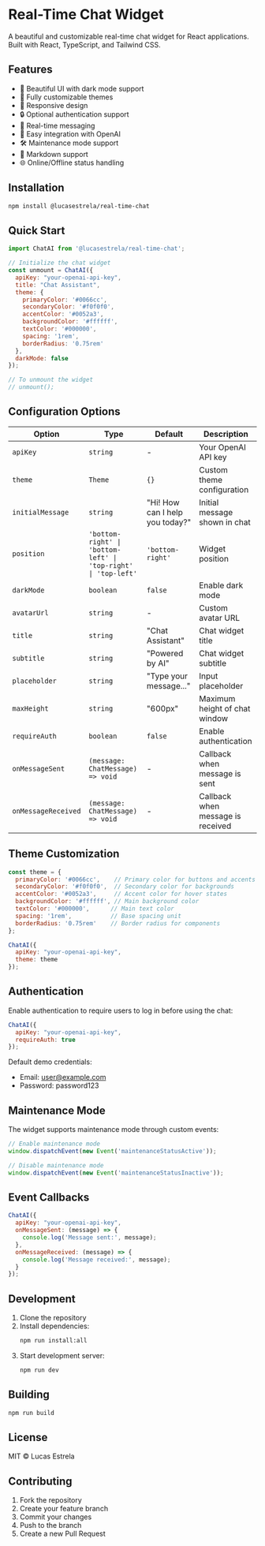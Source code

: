 # Real-Time Chat Widget

A beautiful and customizable real-time chat widget for React applications. Built with React, TypeScript, and Tailwind CSS.

## Features

- 🎨 Beautiful UI with dark mode support
- 🎯 Fully customizable themes
- 📱 Responsive design
- 🔒 Optional authentication support
- 💬 Real-time messaging
- 🔌 Easy integration with OpenAI
- 🛠 Maintenance mode support
- 📝 Markdown support
- 🌐 Online/Offline status handling

## Installation

```bash
npm install @lucasestrela/real-time-chat
```

## Quick Start

```javascript
import ChatAI from '@lucasestrela/real-time-chat';

// Initialize the chat widget
const unmount = ChatAI({
  apiKey: "your-openai-api-key",
  title: "Chat Assistant",
  theme: {
    primaryColor: '#0066cc',
    secondaryColor: '#f0f0f0',
    accentColor: '#0052a3',
    backgroundColor: '#ffffff',
    textColor: '#000000',
    spacing: '1rem',
    borderRadius: '0.75rem'
  },
  darkMode: false
});

// To unmount the widget
// unmount();
```

## Configuration Options

| Option | Type | Default | Description |
|--------|------|---------|-------------|
| `apiKey` | `string` | - | Your OpenAI API key |
| `theme` | `Theme` | `{}` | Custom theme configuration |
| `initialMessage` | `string` | "Hi! How can I help you today?" | Initial message shown in chat |
| `position` | `'bottom-right' \| 'bottom-left' \| 'top-right' \| 'top-left'` | `'bottom-right'` | Widget position |
| `darkMode` | `boolean` | `false` | Enable dark mode |
| `avatarUrl` | `string` | - | Custom avatar URL |
| `title` | `string` | "Chat Assistant" | Chat widget title |
| `subtitle` | `string` | "Powered by AI" | Chat widget subtitle |
| `placeholder` | `string` | "Type your message..." | Input placeholder |
| `maxHeight` | `string` | "600px" | Maximum height of chat window |
| `requireAuth` | `boolean` | `false` | Enable authentication |
| `onMessageSent` | `(message: ChatMessage) => void` | - | Callback when message is sent |
| `onMessageReceived` | `(message: ChatMessage) => void` | - | Callback when message is received |

## Theme Customization

```javascript
const theme = {
  primaryColor: '#0066cc',    // Primary color for buttons and accents
  secondaryColor: '#f0f0f0',  // Secondary color for backgrounds
  accentColor: '#0052a3',     // Accent color for hover states
  backgroundColor: '#ffffff', // Main background color
  textColor: '#000000',      // Main text color
  spacing: '1rem',           // Base spacing unit
  borderRadius: '0.75rem'    // Border radius for components
};

ChatAI({
  apiKey: "your-openai-api-key",
  theme: theme
});
```

## Authentication

Enable authentication to require users to log in before using the chat:

```javascript
ChatAI({
  apiKey: "your-openai-api-key",
  requireAuth: true
});
```

Default demo credentials:
- Email: user@example.com
- Password: password123

## Maintenance Mode

The widget supports maintenance mode through custom events:

```javascript
// Enable maintenance mode
window.dispatchEvent(new Event('maintenanceStatusActive'));

// Disable maintenance mode
window.dispatchEvent(new Event('maintenanceStatusInactive'));
```

## Event Callbacks

```javascript
ChatAI({
  apiKey: "your-openai-api-key",
  onMessageSent: (message) => {
    console.log('Message sent:', message);
  },
  onMessageReceived: (message) => {
    console.log('Message received:', message);
  }
});
```

## Development

1. Clone the repository
2. Install dependencies:
   ```bash
   npm run install:all
   ```
3. Start development server:
   ```bash
   npm run dev
   ```

## Building

```bash
npm run build
```

## License

MIT © Lucas Estrela

## Contributing

1. Fork the repository
2. Create your feature branch
3. Commit your changes
4. Push to the branch
5. Create a new Pull Request